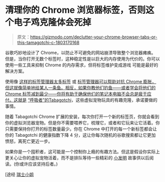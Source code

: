 # 清理你的 Chrome 浏览器标签，否则这个电子鸡克隆体会死掉

> 原文：<https://gizmodo.com/declutter-your-chrome-browser-tabs-or-this-tamagotchi-c-1803170168>

谷歌巧妙地设计了 Chrome，以防止不可避免的网站崩溃导致整个浏览器瘫痪。但是，当你打开无数个标签时，这种稳定性是以巨大的内存使用为代价的。你可以使用一些工具来抑制 Chrome 的内存需求，但将标签维护变成游戏 可能是最好的解决方案。



使用像 [这样的标签管理器太多标签](https://chrome.google.com/webstore/detail/toomanytabs-for-chrome/amigcgbheognjmfkaieeeadojiibgbdp) 或 [标签管理器可以帮助对抗 Chrome 膨胀，但这就像简单地给某人一条鱼。相反，如果你教他们钓鱼——或者学会将他们的 Chrome 标签减到最少——你将有助于确保他们的笔记本电脑不会总是疲于应付。这就是](https://chrome.google.com/webstore/detail/tab-wrangler/egnjhciaieeiiohknchakcodbpgjnchh) [“呼吸者”的](https://breather.com/)[Tabagotchi](http://tabagotchi.com/)，这些虚拟宠物玩具的有趣克隆，承诺要做的事情。

随着 Tabagotchi Chrome 扩展的安装，每次你打开一个新的标签页，你就会看到你的虚拟浏览器宠物。但是你不需要喂养它，梳理它，或者和它玩来让它活着。你只需要保持你打开的标签数量最少。你在 Chrome 中打开的每一个新标签都会让你的 Tabagotchi 的健康指数下降 4 分，这让你每次随机的谷歌搜索都让它更加愤怒，离死亡更近一步。

如果你是一个囤积者，这可能是一个控制你上瘾的有趣方法。但这是假设你实际上更关心让你的虚拟宠物活着，而不是排队等待一些精彩的 [小发明](http://gizmodo.com/#_ga=2.72771795.1362729108.1505133940-854210125.1499778227) 故事供以后阅读。(你或许应该坚持后者。)

[途经 [瑞士小姐](http://www.swiss-miss.com/2017/09/tabagotchi.html)